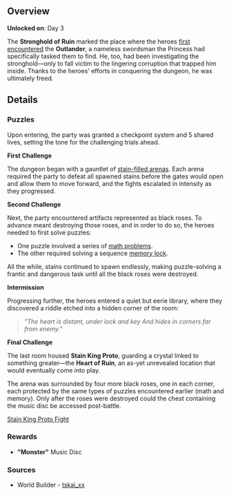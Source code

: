<!-- title: Stronghold Of Ruin -->
<!-- quote: If Iphania trusts you, perhaps you stand a chance -->
<!-- chapter: 1 -->
<!-- images: (Stronghold of Ruin Overview #1), (Stronghold of Ruin Overview #2), (Stronghold of Ruin Overview #3) -->
<!-- model: false -->

## Overview

**Unlocked on**: Day 3

The **Stronghold of Ruin** marked the place where the heroes [first encountered](https://www.youtube.com/live/gVAtGMLBJos?si=9OzbDqqyZc3LR1-Q&t=1242) the **Outlander**, a nameless swordsman the Princess had specifically tasked them to find. He, too, had been investigating the stronghold—only to fall victim to the lingering corruption that trapped him inside. Thanks to the heroes' efforts in conquering the dungeon, he was ultimately freed.

## Details

### Puzzles

Upon entering, the party was granted a checkpoint system and 5 shared lives, setting the tone for the challenging trials ahead.

**First Challenge**

The dungeon began with a gauntlet of [stain-filled arenas](https://www.youtube.com/live/gVAtGMLBJos?si=Yz9FvKwuZtv4e-ZS&t=1423). Each arena required the party to defeat all spawned stains before the gates would open and allow them to move forward, and the fights escalated in intensity as they progressed.

**Second Challenge**

Next, the party encountered artifacts represented as black roses. To advance meant destroying those roses, and in order to do so, the heroes needed to first solve puzzles:

- One puzzle involved a series of [math problems](https://www.youtube.com/live/EKjcWfEGsB0?si=kbaxo2QGrPfrE5La&t=2999).
- The other required solving a sequence [memory lock](https://www.youtube.com/live/Lp7GyRVbz1c?si=eZeTfPLnxXrZZVP7&t=2892).

All the while, stains continued to spawn endlessly, making puzzle-solving a frantic and dangerous task until all the black roses were destroyed.

**Intermission**

Progressing further, the heroes entered a quiet but eerie library, where they discovered a riddle etched into a hidden corner of the room:

> _"The heart is distant, under lock and key
> And hides in corners far from enemy."_

**Final Challenge**

The last room housed **Stain King Proto**, guarding a crystal linked to something greater—the **Heart of Ruin**, an as-yet unrevealed location that would eventually come into play.

The arena was surrounded by four more black roses, one in each corner, each protected by the same types of puzzles encountered earlier (math and memory). Only after the roses were destroyed could the chest containing the music disc be accessed post-battle.

[Stain King Proto Fight](#embed:https://www.youtube.com/live/gVAtGMLBJos?si=ySvBC15UpSUDHK4E&t=2203)

### Rewards

- **"Monster"** Music Disc

### Sources

- World Builder - [tskai_xx](https://x.com/tskai_xx/status/1920399135754367072/photo/1)

